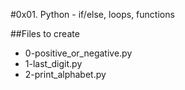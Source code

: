 #0x01. Python - if/else, loops, functions

##Files to create

- 0-positive_or_negative.py
- 1-last_digit.py
- 2-print_alphabet.py
